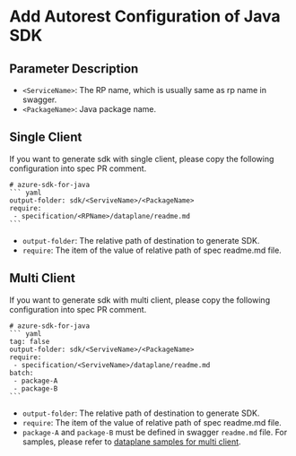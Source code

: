 # Add Autorest Configuration of Java SDK 

## Parameter Description

- `<ServiceName>`: The RP name, which is usually same as rp name in swagger.
- `<PackageName>`: Java package name.


## Single Client
If you want to generate sdk with single client, please copy the following configuration into spec PR comment.
~~~
# azure-sdk-for-java
``` yaml
output-folder: sdk/<ServiveName>/<PackageName>
require:
 - specification/<RPName>/dataplane/readme.md
```
~~~
- `output-folder`: The relative path of destination to generate SDK.
- `require`: The item of the value of relative path of spec readme.md file.

## Multi Client
If you want to generate sdk with multi client, please copy the following configuration into spec PR comment.
~~~
# azure-sdk-for-java
``` yaml
tag: false
output-folder: sdk/<ServiveName>/<PackageName>
require:
 - specification/<ServiveName>/dataplane/readme.md
batch:
 - package-A
 - package-B
```
~~~
- `output-folder`: The relative path of destination to generate SDK.
- `require`: The item of the value of relative path of spec readme.md file.
- `package-A` and `package-B` must be defined in swagger `readme.md` file. For samples, please refer to [dataplane samples for multi client](../../samplefiles-dp/samplefiles-dp-for-multi-client).